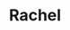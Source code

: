 ---
title: Rachel
date: 
draft: false

# descripcion
description : Conjunto de aros y dije de plata con cristal

materials: Plata 925

color: Plateado y cristal

dimensions: 1cm diam (dije) - 1cm diam (aros)

code: 06-18-0387

type: "Conjuntos"

categories: []

price: $4.160,00

price_eftvo: $3.540,00

# Images
# first image will be shown in the product page
images:
  # - image: "images/path_to_image"
  # La ubicacion de las imagenes es imagenes/Conjuntos/Conjuntos.Aros y Dije/06-18-0387-rachel
  - image: "./images/conjuntos/aros_y_dije/06-18-0387-redondo-cristal-con-cruz_a.JPG"
  - image: "./images/conjuntos/aros_y_dije/06-18-0387-redondo-cristal-con-cruz_b.JPG"
---
